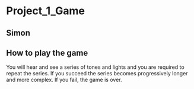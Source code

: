 # Project_1_Game
## Simon

## How to play the game

You will hear and see a series of tones and lights and you are required to repeat the series. If you succeed the series becomes progressively longer and more complex. If you fail, the game is over.

